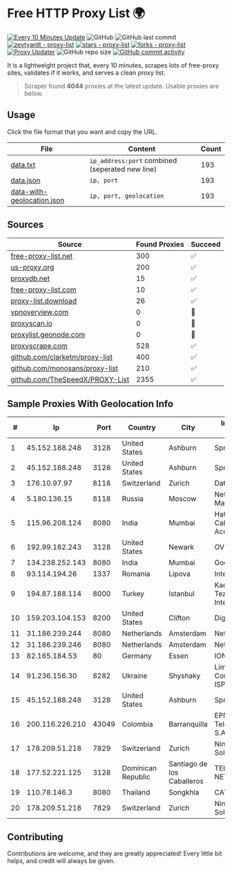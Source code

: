 
# Free HTTP Proxy List 🌍

[![Every 10 Minutes Update](https://github.com/mertguvencli/http-proxy-list/actions/workflows/main.yml/badge.svg?branch=main)](https://github.com/mertguvencli/http-proxy-list/actions/workflows/main.yml)
![GitHub](https://img.shields.io/github/license/mertguvencli/http-proxy-list)
![GitHub last commit](https://img.shields.io/github/last-commit/mertguvencli/http-proxy-list)
[![zevtyardt - proxy-list](https://img.shields.io/static/v1?label=zevtyardt&message=proxy-list&color=blue&logo=github)](https://github.com/zevtyardt/proxy-list "Go to GitHub repo")
[![stars - proxy-list](https://img.shields.io/github/stars/zevtyardt/proxy-list?style=social)](https://github.com/zevtyardt/proxy-list)
[![forks - proxy-list](https://img.shields.io/github/forks/zevtyardt/proxy-list?style=social)](https://github.com/zevtyardt/proxy-list)
[![Proxy Updater](https://github.com/zevtyardt/proxy-list/workflows/Proxy%20Updater/badge.svg)](https://github.com/zevtyardt/proxy-list/actions?query=workflow:"Proxy+Updater")
![GitHub repo size](https://img.shields.io/github/repo-size/zevtyardt/proxy-list)
[![GitHub commit activity](https://img.shields.io/github/commit-activity/m/zevtyardt/proxy-list?logo=commits)](https://github.com/zevtyardt/proxy-list/commits/main)

It is a lightweight project that, every 10 minutes, scrapes lots of free-proxy sites, validates if it works, and serves a clean proxy list.

> Scraper found **4044** proxies at the latest update. Usable proxies are below.

## Usage

Click the file format that you want and copy the URL.

|File|Content|Count|
|----|-------|-----|
|[data.txt](https://raw.githubusercontent.com/mertguvencli/http-proxy-list/main/proxy-list/data.txt)|`ip_address:port` combined (seperated new line)|193|
|[data.json](https://raw.githubusercontent.com/mertguvencli/http-proxy-list/main/proxy-list/data.json)|`ip, port`|193|
|[data-with-geolocation.json](https://raw.githubusercontent.com/mertguvencli/http-proxy-list/main/proxy-list/data-with-geolocation.json)|`ip, port, geolocation`|193|

## Sources

|Source|Found Proxies|Succeed|
|------|-------------|-------|
|[free-proxy-list.net](https://free-proxy-list.net)|300|✅|
|[us-proxy.org](https://www.us-proxy.org)|200|✅|
|[proxydb.net](http://proxydb.net)|15|✅|
|[free-proxy-list.com](https://free-proxy-list.com/?page=&port=&type%5B%5D=http&type%5B%5D=https&up_time=0&search=Search)|10|✅|
|[proxy-list.download](https://www.proxy-list.download/HTTP)|26|✅|
|[vpnoverview.com](https://vpnoverview.com/privacy/anonymous-browsing/free-proxy-servers)|0|🚫|
|[proxyscan.io](https://www.proxyscan.io)|0|🚫|
|[proxylist.geonode.com](https://proxylist.geonode.com/api/proxy-list?limit=300&page=1&sort_by=lastChecked&sort_type=desc&protocols=http,https)|0|🚫|
|[proxyscrape.com](https://api.proxyscrape.com/v2/?request=displayproxies&protocol=http&timeout=10000&country=all&ssl=all&anonymity=all)|528|✅|
|[github.com/clarketm/proxy-list](https://raw.githubusercontent.com/clarketm/proxy-list/master/proxy-list-raw.txt)|400|✅|
|[github.com/monosans/proxy-list](https://raw.githubusercontent.com/monosans/proxy-list/main/proxies/http.txt)|210|✅|
|[github.com/TheSpeedX/PROXY-List](https://raw.githubusercontent.com/TheSpeedX/PROXY-List/master/http.txt)|2355|✅|


## Sample Proxies With Geolocation Info

|#|Ip|Port|Country|City|Internet Service Provider|
|-|--|----|-------|----|-------------------------|
|1|45.152.188.248|3128|United States|Ashburn|Sprint|
|2|45.152.188.248|3128|United States|Ashburn|Sprint|
|3|176.10.97.97|8118|Switzerland|Zurich|Datasource AG|
|4|5.180.136.15|8118|Russia|Moscow|Network Management Ltd|
|5|115.96.208.124|8080|India|Mumbai|Hathway IP over Cable Internet Access|
|6|192.99.182.243|3128|United States|Newark|OVH Hosting|
|7|134.238.252.143|8080|India|Mumbai|Google LLC|
|8|93.114.194.26|1337|Romania|Lipova|Interkvm Host SRL|
|9|194.87.188.114|8000|Turkey|Istanbul|Kadir Huseyin Tezcan Nosspeed Internet Teknolojileri|
|10|159.203.104.153|8200|United States|Clifton|DigitalOcean, LLC|
|11|31.186.239.244|8080|Netherlands|Amsterdam|NetSkope Inc|
|12|31.186.239.246|8080|Netherlands|Amsterdam|NetSkope Inc|
|13|82.165.184.53|80|Germany|Essen|IONOS SE|
|14|91.236.156.30|8282|Ukraine|Shyshaky|Limited Liability Company AVATOR ISP|
|15|45.152.188.248|3128|United States|Ashburn|Sprint|
|16|200.116.226.210|43049|Colombia|Barranquilla|EPM Telecomunicaciones S.A. E.S.P|
|17|178.209.51.218|7829|Switzerland|Zurich|Nine Internet Solutions AG|
|18|177.52.221.125|3128|Dominican Republic|Santiago de los Caballeros|TELERY NETWORKS, S.R.L|
|19|110.78.146.3|8080|Thailand|Songkhla|CAT-BB|
|20|178.209.51.218|7829|Switzerland|Zurich|Nine Internet Solutions AG|



## Contributing

Contributions are welcome, and they are greatly appreciated! Every
little bit helps, and credit will always be given.

